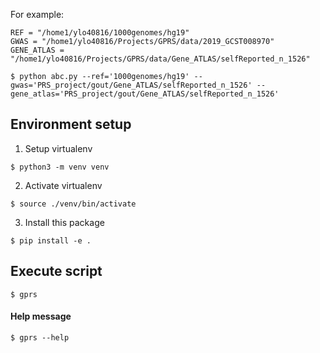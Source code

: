 

For example:

```
REF = "/home1/ylo40816/1000genomes/hg19"
GWAS = "/home1/ylo40816/Projects/GPRS/data/2019_GCST008970"
GENE_ATLAS = "/home1/ylo40816/Projects/GPRS/data/Gene_ATLAS/selfReported_n_1526"
```

```shell
$ python abc.py --ref='1000genomes/hg19' --gwas='PRS_project/gout/Gene_ATLAS/selfReported_n_1526' --gene_atlas='PRS_project/gout/Gene_ATLAS/selfReported_n_1526'
``` 

## Environment setup

1. Setup virtualenv

```shell
$ python3 -m venv venv
```

2. Activate virtualenv

```shell
$ source ./venv/bin/activate
```

3. Install this package
```shell
$ pip install -e .
```

## Execute script

```shell
$ gprs
```

#### Help message

```shell
$ gprs --help
```

